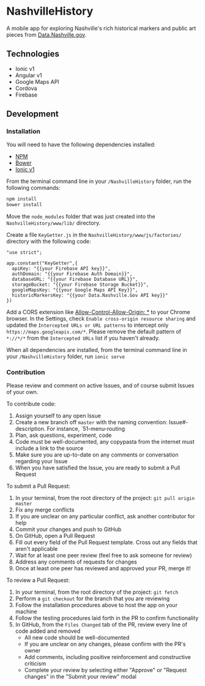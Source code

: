 # NashvilleHistory
A mobile app for exploring Nashville's rich historical markers and public art pieces from [Data.Nashville.gov](https://data.nashville.gov/).

## Technologies
* Ionic v1
* Angular v1
* Google Maps API
* Cordova
* Firebase

## Development

### Installation
You will need to have the following dependencies installed:
* [NPM](http://blog.npmjs.org/post/85484771375/how-to-install-npm)
* [Bower](https://bower.io/#install-bower)
* [Ionic v1](https://ionicframework.com/docs/v2/getting-started/installation/)

From the terminal command line in your `/NashvilleHistory` folder, run the following commands:

```sh
npm install
bower install
```

Move the `node_modules` folder that was just created into the `NashvilleHistory/www/lib/` directory.

Create a file `KeyGetter.js` in the `NashvilleHistory/www/js/factories/` directory with the following code:

```
"use strict";

app.constant("KeyGetter",{
  apiKey: "{{your Firebase API key}}",
  authDomain: "{{your Firebase Auth Domain}}",
  databaseURL: "{{your Firebase Database URL}}",
  storageBucket: "{{your Firebase Storage Bucket}}",
  googleMapsKey: "{{your Google Maps API Key}}",
  historicMarkersKey: "{{your Data.Nashville.Gov API key}}"
})
```

Add a CORS extension like [Allow-Control-Allow-Origin: *](https://chrome.google.com/webstore/detail/allow-control-allow-origi/nlfbmbojpeacfghkpbjhddihlkkiljbi?hl=en) to your Chrome browser. In the Settings, check `Enable cross-origin resource sharing` and updated the `Intercepted URLs or URL patterns` to intercept only `https://maps.googleapis.com/*`. Please remove the default pattern of `*://*/*` from the `Intercepted URLs` list if you haven't already.

When all dependencies are installed, from the terminal command line in your `/NashvilleHistory` folder, run `ionic serve`

### Contribution
Please review and comment on active Issues, and of course submit Issues of your own.

To contribute code:
1. Assign yourself to any open Issue 
1. Create a new branch off `master` with the naming convention: Issue#-description. For instance, `51-menu-routing
1. Plan, ask questions, experiment, code
1. Code must be well-documented, any copypasta from the internet must include a link to the source
1. Make sure you are up-to-date on any comments or conversation regarding your Issue
1. When you have satisfied the Issue, you are ready to submit a Pull Request

To submit a Pull Request:
1. In your terminal, from the root directory of the project: `git pull origin master`
1. Fix any merge conflicts
1. If you are unclear on any particular conflict, ask another contributor for help
1. Commit your changes and push to GitHub
1. On GitHub, open a Pull Request
1. Fill out every field of the Pull Request template. Cross out any fields that aren't applicable
1. Wait for at least one peer review (feel free to ask someone for review)
1. Address any comments of requests for changes
1. Once at least one peer has reviewed and approved your PR, merge it!

To review a Pull Request:
1. In your terminal, from the root directory of the project: `git fetch`
1. Perform a `git checkout` for the branch that you are reviewing
1. Follow the installation procedures above to host the app on your machine
1. Follow the testing procedures laid forth in the PR to confirm functionality
1. In GitHub, from the `Files Changed` tab of the PR, review every line of code added and removed
    * All new code should be well-documented
    * If you are unclear on any changes, please confirm with the PR's owner
    * Add comments, including positive reinforcement and constructive criticism
    * Complete your review by selecting either "Approve" or "Request changes" in the "Submit your review" modal